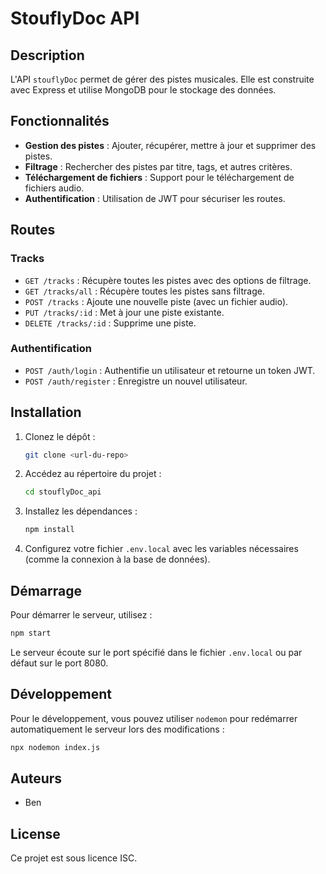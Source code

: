 # StouflyDoc API

## Description
L'API `stouflyDoc` permet de gérer des pistes musicales. Elle est construite avec Express et utilise MongoDB pour le stockage des données.

## Fonctionnalités
- **Gestion des pistes** : Ajouter, récupérer, mettre à jour et supprimer des pistes.
- **Filtrage** : Rechercher des pistes par titre, tags, et autres critères.
- **Téléchargement de fichiers** : Support pour le téléchargement de fichiers audio.
- **Authentification** : Utilisation de JWT pour sécuriser les routes.

## Routes

### Tracks
- `GET /tracks` : Récupère toutes les pistes avec des options de filtrage.
- `GET /tracks/all` : Récupère toutes les pistes sans filtrage.
- `POST /tracks` : Ajoute une nouvelle piste (avec un fichier audio).
- `PUT /tracks/:id` : Met à jour une piste existante.
- `DELETE /tracks/:id` : Supprime une piste.

### Authentification
- `POST /auth/login` : Authentifie un utilisateur et retourne un token JWT.
- `POST /auth/register` : Enregistre un nouvel utilisateur.

## Installation

1. Clonez le dépôt :
   ```bash
   git clone <url-du-repo>
   ```
2. Accédez au répertoire du projet :
   ```bash
   cd stouflyDoc_api
   ```
3. Installez les dépendances :
   ```bash
   npm install
   ```
4. Configurez votre fichier `.env.local` avec les variables nécessaires (comme la connexion à la base de données).

## Démarrage
Pour démarrer le serveur, utilisez :
```bash
npm start
```
Le serveur écoute sur le port spécifié dans le fichier `.env.local` ou par défaut sur le port 8080.

## Développement
Pour le développement, vous pouvez utiliser `nodemon` pour redémarrer automatiquement le serveur lors des modifications :
```bash
npx nodemon index.js
```

## Auteurs
- Ben

## License
Ce projet est sous licence ISC.